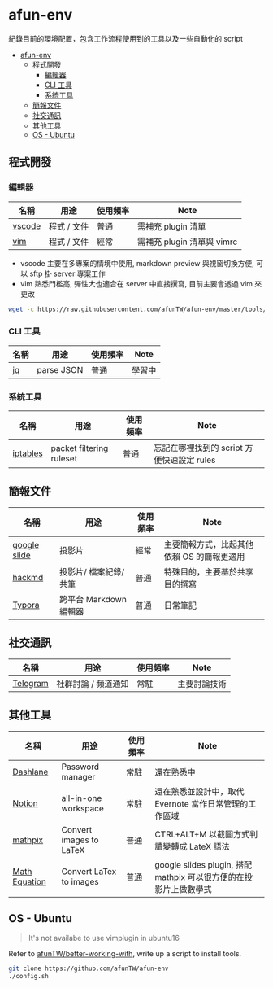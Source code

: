# afun-env

紀錄目前的環境配置，包含工作流程使用到的工具以及一些自動化的 script

- [afun-env](#afun-env)
  - [程式開發](#%E7%A8%8B%E5%BC%8F%E9%96%8B%E7%99%BC)
    - [編輯器](#%E7%B7%A8%E8%BC%AF%E5%99%A8)
    - [CLI 工具](#CLI-%E5%B7%A5%E5%85%B7)
    - [系統工具](#%E7%B3%BB%E7%B5%B1%E5%B7%A5%E5%85%B7)
  - [簡報文件](#%E7%B0%A1%E5%A0%B1%E6%96%87%E4%BB%B6)
  - [社交通訊](#%E7%A4%BE%E4%BA%A4%E9%80%9A%E8%A8%8A)
  - [其他工具](#%E5%85%B6%E4%BB%96%E5%B7%A5%E5%85%B7)
  - [OS - Ubuntu](#OS---Ubuntu)

## 程式開發

### 編輯器

| 名稱 | 用途 | 使用頻率 | Note |
| ----- | ----- | ----- | ----- |
| [vscode](https://code.visualstudio.com/) | 程式 / 文件 | 普通 | 需補充 plugin 清單 |
| [vim](https://www.vim.org/) | 程式 / 文件 | 經常 | 需補充 plugin 清單與 vimrc |

- vscode 主要在多專案的情境中使用, markdown preview 與視窗切換方便, 可以 sftp 掛 server 專案工作
- vim 熟悉門檻高, 彈性大也適合在 server 中直接撰寫, 目前主要會透過 vim 來更改

```sh
wget -c https://raw.githubusercontent.com/afunTW/afun-env/master/tools/vim/vimrc.min -O ~/.vimrc
```

### CLI 工具

| 名稱 | 用途 | 使用頻率 | Note |
| ----- | ----- | ----- | ----- |
| [jq](https://github.com/stedolan/jq) | parse JSON | 普通 | 學習中 |

### 系統工具

| 名稱 | 用途 | 使用頻率 | Note |
| ----- | ----- | ----- | ----- |
| [iptables](https://www.netfilter.org/projects/iptables/index.html) | packet filtering ruleset | 普通 | 忘記在哪裡找到的 script 方便快速設定 rules |


## 簡報文件

| 名稱 | 用途 | 使用頻率 | Note |
| ----- | ----- | ----- | ----- |
| [google slide](https://www.google.com/intl/zh-TW_tw/slides/about/) | 投影片 | 經常 | 主要簡報方式，比起其他依賴 OS 的簡報更適用 |
| [hackmd](https://hackmd.io/) | 投影片/ 檔案紀錄/ 共筆 | 普通 | 特殊目的，主要基於共享目的撰寫 |
| [Typora](https://typora.io/) | 跨平台 Markdown 編輯器 | 普通 | 日常筆記 |

## 社交通訊

| 名稱 | 用途 | 使用頻率 | Note |
| ----- | ----- | ----- | ----- |
| [Telegram](https://telegram.org/) | 社群討論 / 頻道通知 | 常駐 | 主要討論技術 |


## 其他工具

| 名稱 | 用途 | 使用頻率 | Note |
| ----- | ----- | ----- | ----- |
| [Dashlane](https://www.dashlane.com/) | Password manager | 常駐 | 還在熟悉中 |
| [Notion](https://www.notion.so/) | all-in-one workspace | 常駐 | 還在熟悉並設計中，取代 Evernote 當作日常管理的工作區域 |
| [mathpix](https://mathpix.com/) | Convert images to LaTeX | 普通 | CTRL+ALT+M 以截圖方式判讀變轉成 LateX 語法 |
| [Math Equation](https://chrome.google.com/webstore/detail/math-equations/edbiogkpgmbdkmgmdcdmgminoahbcdml) | Convert LaTex to images | 普通　| google slides plugin, 搭配 mathpix 可以很方便的在投影片上做數學式 |

## OS - Ubuntu

> It's not availabe to use vimplugin in ubuntu16

Refer to [afunTW/better-working-with](https://github.com/afunTW/better-working-with), write up a script to install tools.

```sh
git clone https://github.com/afunTW/afun-env
./config.sh
```
